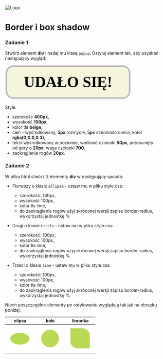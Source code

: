 <img alt="Logo" src="http://coderslab.pl/svg/logo-coderslab.svg" width="400">

# Border i box shadow

### Zadanie 1
Stwórz element **div** i nadaj mu klasę ```popup```. Ostyluj element tak, aby uzyskać następujący wygląd:

![popup](images/popup.png)

Style:

* szerokość **400px**,
* wysokość **100px**,
* kolor tła **beige**,
* cień - wyśrodkowany, **5px** rozmycie, **5px** szerokość cienia, kolor **rgba(0,0,0,0.3)**,
* tekst wyśrodkowany w poziomie, wielkość czcionki **50px**, przesunięty od góry o **20px**, waga czcionki **700**,
* zaokrąglenie rogów **20px**.


### Zadanie 2
W pliku html stwórz 3 elementy **div** w następujący sposób:
* Pierwszy o klasie ```ellipse``` - ustaw mu w pliku style.css:
  * szerokość: 180px,
  * wysokość 100px,
  * kolor tła lime,
  * do zaokrąglenia rogów użyj skróconej wersji zapisu border-radius, wykorzystaj jednostkę %

* Drugi o klasie ```circle``` - ustaw mu w pliku style.css:
  * szerokość: 100px,
  * wysokość 100px,
  * kolor tła lime,
  * do zaokrąglenia rogów użyj skróconej wersji zapisu border-radius, wykorzystaj jednostkę %

* Trzeci o klasie ```lime``` - ustaw mu w pliku style.css:
  * szerokość: 100px,
  * wysokość 100px,
  * kolor tła lime,
  * do zaokrąglenia rogów użyj skróconej wersji zapisu border-radius, wykorzystaj jednostkę %

Niech poszczególne elementy po ostylowaniu wyglądają tak jak na obrazku poniżej:

|elipsa|koło|limonka|
|:--:|:--:|:--:|
| ![elipsa](images/elipsa.png) | ![kolo](images/kolo.png) |	![limonka](images/limonka.png) |
